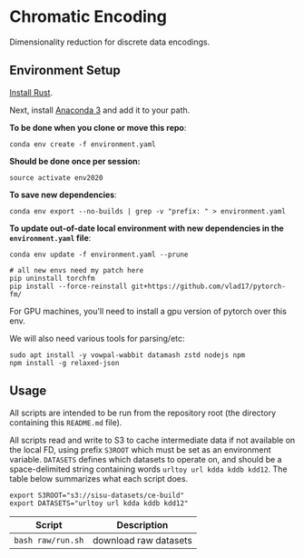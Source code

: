 # Chromatic Encoding

Dimensionality reduction for discrete data encodings.

## Environment Setup

[Install Rust](https://www.rust-lang.org/tools/install).

Next, install [Anaconda 3](https://www.anaconda.com/distribution/) and add it to your path.

**To be done when you clone or move this repo**:
```
conda env create -f environment.yaml
```

**Should be done once per session:**
```
source activate env2020
```

**To save new dependencies**:
```
conda env export --no-builds | grep -v "prefix: " > environment.yaml
```

**To update out-of-date local environment with new dependencies in the `environment.yaml` file**:
```
conda env update -f environment.yaml --prune
```

```
# all new envs need my patch here
pip uninstall torchfm
pip install --force-reinstall git+https://github.com/vlad17/pytorch-fm/
```

For GPU machines, you'll need to install a gpu version of pytorch over this env.

We will also need various tools for parsing/etc:

```
sudo apt install -y vowpal-wabbit datamash zstd nodejs npm 
npm install -g relaxed-json
```

## Usage

All scripts are intended to be run from the repository root (the directory containing this `README.md` file).

All scripts read and write to S3 to cache intermediate data if not available on the local FD, using prefix `S3ROOT` which must be set as an environment variable. `DATASETS` defines which datasets to operate on, and should be a space-delimited string containing words `urltoy url kdda kddb kdd12`. The table below summarizes what each script does.

```
export S3ROOT="s3://sisu-datasets/ce-build"
export DATASETS="urltoy url kdda kddb kdd12"
```

| Script | Description |
| --- | --- |
| `bash raw/run.sh` | download raw datasets |

